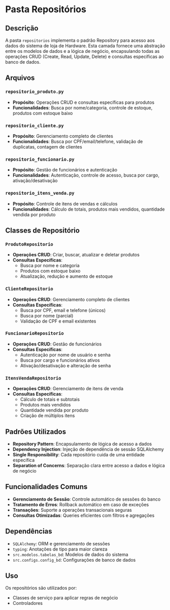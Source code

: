 # Pasta Repositórios

## Descrição

A pasta `repositorios` implementa o padrão Repository para acesso aos dados do sistema de loja de Hardware. Esta camada fornece uma abstração entre os modelos de dados e a lógica de negócio, encapsulando todas as operações CRUD (Create, Read, Update, Delete) e consultas específicas ao banco de dados.

## Arquivos

### `repositorio_produto.py`

- **Propósito**: Operações CRUD e consultas específicas para produtos
- **Funcionalidades**: Busca por nome/categoria, controle de estoque, produtos com estoque baixo

### `repositorio_cliente.py`

- **Propósito**: Gerenciamento completo de clientes
- **Funcionalidades**: Busca por CPF/email/telefone, validação de duplicatas, contagem de clientes

### `repositorio_funcionario.py`

- **Propósito**: Gestão de funcionários e autenticação
- **Funcionalidades**: Autenticação, controle de acesso, busca por cargo, ativação/desativação

### `repositorio_itens_venda.py`

- **Propósito**: Controle de itens de vendas e cálculos
- **Funcionalidades**: Cálculo de totais, produtos mais vendidos, quantidade vendida por produto

## Classes de Repositório

### `ProdutoRepositorio`

- **Operações CRUD**: Criar, buscar, atualizar e deletar produtos
- **Consultas Específicas**:
  - Busca por nome e categoria
  - Produtos com estoque baixo
  - Atualização, redução e aumento de estoque

### `ClienteRepositorio`

- **Operações CRUD**: Gerenciamento completo de clientes
- **Consultas Específicas**:
  - Busca por CPF, email e telefone (únicos)
  - Busca por nome (parcial)
  - Validação de CPF e email existentes

### `FuncionarioRepositorio`

- **Operações CRUD**: Gestão de funcionários
- **Consultas Específicas**:
  - Autenticação por nome de usuário e senha
  - Busca por cargo e funcionários ativos
  - Ativação/desativação e alteração de senha

### `ItensVendaRepositorio`

- **Operações CRUD**: Gerenciamento de itens de venda
- **Consultas Específicas**:
  - Cálculo de totais e subtotais
  - Produtos mais vendidos
  - Quantidade vendida por produto
  - Criação de múltiplos itens

## Padrões Utilizados

- **Repository Pattern**: Encapsulamento de lógica de acesso a dados
- **Dependency Injection**: Injeção de dependência de sessão SQLAlchemy
- **Single Responsibility**: Cada repositório cuida de uma entidade específica
- **Separation of Concerns**: Separação clara entre acesso a dados e lógica de negócio

## Funcionalidades Comuns

- **Gerenciamento de Sessão**: Controle automático de sessões do banco
- **Tratamento de Erros**: Rollback automático em caso de exceções
- **Transações**: Suporte a operações transacionais seguras
- **Consultas Otimizadas**: Queries eficientes com filtros e agregações

## Dependências

- `SQLAlchemy`: ORM e gerenciamento de sessões
- `typing`: Anotações de tipo para maior clareza
- `src.modelos.tabelas_bd`: Modelos de dados do sistema
- `src.configs.config_bd`: Configurações de banco de dados

## Uso

Os repositórios são utilizados por:

- Classes de serviço para aplicar regras de negócio
- Controladores

